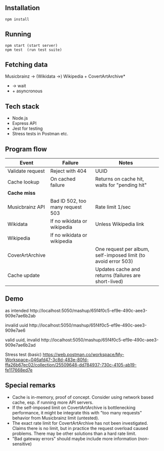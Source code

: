 ## Installation
    npm install

## Running
    npm start (start server)
    npm test  (run test suite)

## Fetching data
Musicbrainz $\to$ (Wikidata $\to$) Wikipedia + CovertArtArchive*

- $\to$ wait
- $+$ asyncronous

## Tech stack

- Node.js
- Express API
- Jest for testing
- Stress tests in Postman etc.

## Program flow

| Event | Failure | Notes |
|-|-|-|
| Validate request | Reject with 404  | UUID |
| Cache lookup | On cached failure | Returns on cache hit, waits for "pending hit" | 
| **Cache miss** |
| Musicbrainz API | Bad ID 502, too many request 503  | Rate limit 1/sec
| Wikidata | If no wikidata or wikipedia  | Unless Wikipedia link 
| Wikipedia | If no wikidata or wikipedia  |
| CoverArtArchive | | One request per album, self-imposed limit (to avoid error 503) |
| Cache update | | Updates cache and returns (failures are short-lived)

## Demo

as intended
http://localhost:5050/mashup/65f4f0c5-ef9e-490c-aee3-909e7ae6b2ab

invalid uuid
http://localhost:5050/mashup/65f4f0c5-ef9e-490c-aee3-909e7ae6

valid uuid, invalid
http://localhost:5050/mashup/65f4f0c5-ef9e-490c-aee3-909e7ae6b2ad

Stress test (basic)
https://web.postman.co/workspace/My-Workspace~046afd47-3c8d-483e-80fd-ffa26b67ec02/collection/25509648-dd784937-730c-4105-ab19-fe117668ed7e


## Special remarks

- Cache is in-memory, proof of concept. Consider using network based cache, esp. if running more API servers.
- If the self-imposed limit on CovertArtArchive is bottlenecking performance, it might be integrate this with "too many requests" behavior from Musicbrainz limit (untested).
- The exact rate limit for CovertArtArchive has not been investigated. Claims there is no limit, but in practice the request overload caused problems. There may be other solutions than a hard rate limit.
- "Bad gateway errors" should maybe include more information (non-sensitive) 

